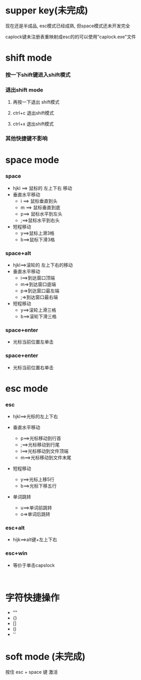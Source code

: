 # supper key(未完成)
现在还是半成品, esc模式已经成熟, 但space模式还未开发完全

caplock键未注册表重映射成esc的的可以使用"caplock.exe"文件

# shift mode

### 按一下shift键进入shift模式

### 退出shift mode

1. 再按一下退出 shift模式

2. ctrl+c 退出shift模式
3. ctrl+x 退出shift模式

### 其他快捷键不影响

# space mode

### space 

-  hjkl ==> 鼠标的 左上下右 移动
- 垂直水平移动
  - i ==> 鼠标垂直到头
  - m ==> 鼠标垂直到底
  - p==> 鼠标水平到左头
  - ;==>鼠标水平到右头
- 短程移动
  - y==>鼠标上滑3格
  - b==>鼠标下滑3格

### space+alt

- hjkl==>滚轮的 左上下右的移动
- 垂直水平移动
  - i==>到达窗口顶端
  - m=>到达窗口底端
  - p=>到达窗口最左端
  - ;=>到达窗口最右端
- 短程移动
  - y==>滚轮上滑三格
  - b==>滚轮下滑三格

### space+enter

- 光标当前位置左单击

### space+enter

- 光标当前位置右单击

# esc mode

### esc

- hjkl==>光标的左上下右

- 垂直水平移动
  - p==>光标移动到行首
  - ;==>光标移动到行尾
  - i==>光标移动到文件顶端
  - m==>光标移动到文件末尾
- 短程移动
  - y==>光标上移5行
  - b==>光标下移五行

- 单词跳转
  - u==>单词前跳转
  - o=>单词后跳转

### esc+alt

- hijk==>alt键+左上下右

### esc+win

- 等价于单击capslock

​	

# 字符快捷操作

- ""
- {}
- []
- ()
- ''



# soft mode (未完成)

按住 esc + space 键 激活



​	
